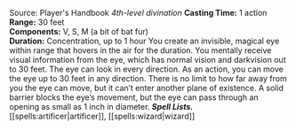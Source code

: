 Source: Player's Handbook
*4th-level divination*
**Casting Time:** 1 action  
**Range:** 30 feet  
**Components:** V, S, M (a bit of bat fur)  
**Duration:** Concentration, up to 1 hour
You create an invisible, magical eye within range that hovers in the air for the duration. You mentally receive visual information from the eye, which has normal vision and darkvision out to 30 feet. The eye can look in every direction.
As an action, you can move the eye up to 30 feet in any direction. There is no limit to how far away from you the eye can move, but it can’t enter another plane of existence. A solid barrier blocks the eye’s movement, but the eye can pass through an opening as small as 1 inch in diameter.
***Spell Lists.*** [[spells:artificer|artificer]], [[spells:wizard|wizard]]